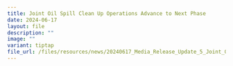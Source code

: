```yaml
---
title: Joint Oil Spill Clean Up Operations Advance to Next Phase
date: 2024-06-17
layout: file
description: ""
image: ""
variant: tiptap
file_url: /files/resources/news/20240617_Media_Release_Update_5_Joint_Oil_Spill_Clean_Up_Operations_Advance_To_Next_Phase.pdf
---
```

